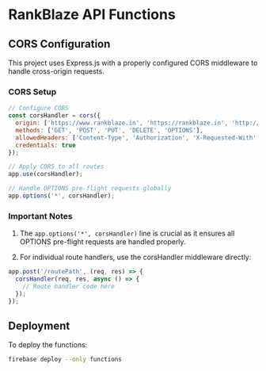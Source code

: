 # RankBlaze API Functions

## CORS Configuration

This project uses Express.js with a properly configured CORS middleware to handle cross-origin requests.

### CORS Setup

```js
// Configure CORS
const corsHandler = cors({
  origin: ['https://www.rankblaze.in', 'https://rankblaze.in', 'http://localhost:3000', 'http://localhost:5173'],
  methods: ['GET', 'POST', 'PUT', 'DELETE', 'OPTIONS'],
  allowedHeaders: ['Content-Type', 'Authorization', 'X-Requested-With', 'X-VERIFY'],
  credentials: true
});

// Apply CORS to all routes
app.use(corsHandler);

// Handle OPTIONS pre-flight requests globally
app.options('*', corsHandler);
```

### Important Notes

1. The `app.options('*', corsHandler)` line is crucial as it ensures all OPTIONS pre-flight requests are handled properly.

2. For individual route handlers, use the corsHandler middleware directly:

```js
app.post('/routePath', (req, res) => {
  corsHandler(req, res, async () => {
    // Route handler code here
  });
});
```

## Deployment

To deploy the functions:

```bash
firebase deploy --only functions
``` 